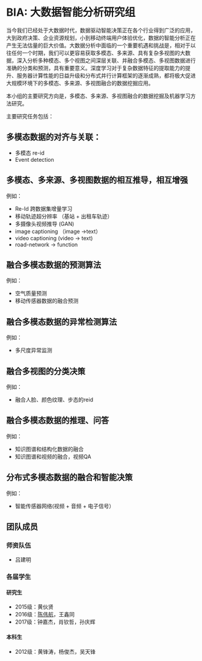 # BIA: 大数据智能分析研究组 

当今我们已经处于大数据时代，数据驱动智能决策正在各个行业得到广泛的应用，大到政府决策、企业资源规划，小到移动终端用户体验优化，数据的智能分析正在产生无法估量的巨大价值。大数据分析中面临的一个重要机遇和挑战是，相对于以往任何一个时期，我们可以更容易获取多模态、多来源、具有复杂多视图的大数据，深入分析多种模态、多个视图之间深层关联、并融合多模态、多视图数据进行准确的分类和预测，具有重要意义。深度学习对于复杂数据特征的提取能力的提升、服务器计算性能的日益升级和分布式并行计算框架的逐渐成熟，都将极大促进大规模环境下的多模态、多来源、多视图融合的数据挖掘应用。

本小组的主要研究方向是，多模态、多来源、多视图融合的数据挖掘及机器学习方法研究。

主要研究任务包括：

## 多模态数据的对齐与关联：
- 多模态 re-id
- Event detection

## 多模态、多来源、多视图数据的相互推导，相互增强 
例如：
- Re-Id 跨数据集增量学习
- 移动轨迹超分辨率 （基站 + 出租车轨迹）
- 多摄像头视频推导 (GAN)
- image captioning （image ->text）
- video captioning  (video -> text)
- road-network -> function 
 
## 融合多模态数据的预测算法 
例如：
- 空气质量预测
- 移动传感器数据的融合预测

## 融合多模态数据的异常检测算法 
例如：
- 多尺度异常监测

## 融合多视图的分类决策 
例如：
- 融合人脸、颜色纹理、步态的reid

## 融合多模态数据的推理、问答
例如：
- 知识图谱和结构化数据的融合
- 知识图谱和视频的融合，视频QA

## 分布式多模态数据的融合和智能决策
例如：
- 智能传感器网络(视频 + 音频 + 电子信号）

## 团队成员
### 师资队伍
- 吕建明

### 各届学生
#### 研究生
- 2015级：黄伙贤
- 2016级：[陈伟航](http://cweihang.cn)，王鑫同
- 2017级：钟嘉杰，肖钦哲，孙庆辉

#### 本科生
- 2012级：黄锋涛，杨俊杰，吴天锋

